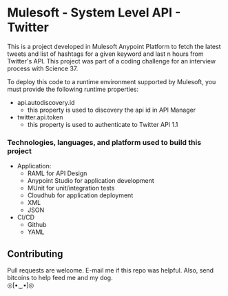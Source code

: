 # Mulesoft - System Level API - Twitter 

This is a project developed in Mulesoft Anypoint Platform to fetch the latest tweets and list of hashtags for a given keyword and last n hours from Twitter's API. This project was part of a coding challenge for an interview process with Science 37.

To deploy this code to a runtime environment supported by Mulesoft, you must provide the following runtime properties:
* api.autodiscovery.id
    * this property is used to discovery the api id in API Manager
* twitter.api.token
    * this property is used to authenticate to Twitter API 1.1

### Technologies, languages, and platform used to build this project
* Application:
    * RAML for API Design
    * Anypoint Studio for application development
    * MUnit for unit/integration tests
    * Cloudhub for application deployment
    * XML
    * JSON
* CI/CD
    * Github
    * YAML

## Contributing
Pull requests are welcome.  E-mail me if this repo was helpful.  Also, send bitcoins to help feed me and my dog.<br/> ◎[▪‿▪]◎
